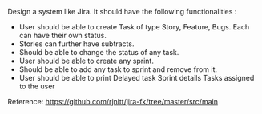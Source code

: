 Design a system like Jira. It should have the following functionalities : 
- User should be able to create Task of type Story, Feature, Bugs. Each can have their own status. 
- Stories can further have subtracts. 
- Should be able to change the status of any task. 
- User should be able to create any sprint. 
- Should be able to add any task to sprint and remove from it. 
- User should be able to print Delayed task Sprint details Tasks assigned to the user

Reference: https://github.com/rjnitt/jira-fk/tree/master/src/main

